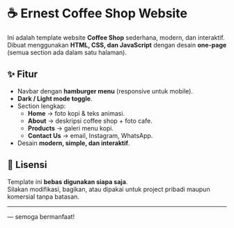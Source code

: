 # ☕ Ernest Coffee Shop Website

Ini adalah template website **Coffee Shop** sederhana, modern, dan interaktif.  
Dibuat menggunakan **HTML, CSS, dan JavaScript** dengan desain **one-page** (semua section ada dalam satu halaman).

## ✨ Fitur
- Navbar dengan **hamburger menu** (responsive untuk mobile).
- **Dark / Light mode toggle**.
- Section lengkap:  
  - **Home** → foto kopi & teks animasi.  
  - **About** → deskripsi coffee shop + foto cafe.  
  - **Products** → galeri menu kopi.  
  - **Contact Us** → email, Instagram, WhatsApp.  
- Desain **modern, simple, dan interaktif**.

## 📜 Lisensi
Template ini **bebas digunakan siapa saja**.  
Silakan modifikasi, bagikan, atau dipakai untuk project pribadi maupun komersial tanpa batasan.  

---
— semoga bermanfaat!
